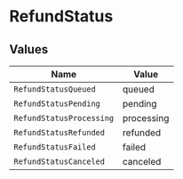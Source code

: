 # RefundStatus


## Values

| Name                     | Value                    |
| ------------------------ | ------------------------ |
| `RefundStatusQueued`     | queued                   |
| `RefundStatusPending`    | pending                  |
| `RefundStatusProcessing` | processing               |
| `RefundStatusRefunded`   | refunded                 |
| `RefundStatusFailed`     | failed                   |
| `RefundStatusCanceled`   | canceled                 |